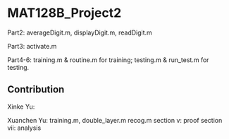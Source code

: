 # MAT128B_Project2
Part2: averageDigit.m, displayDigit.m, readDigit.m

Part3: activate.m

Part4-6: training.m & routine.m for training;
         testing.m & run_test.m for testing.

## Contribution

Xinke Yu:

Xuanchen Yu: training.m,
			double_layer.m
			recog.m
			section v: proof
			section vii: analysis
